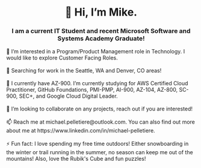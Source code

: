 <h1 align = 'center'> 👋 Hi, I’m Mike. </h1>
<h3 align = 'center' > I am a current IT Student and recent Microsoft Software and Systems Academy Graduate! </h3>
👀 I’m interested in a Program/Product Management role in Technology. I would like to explore Customer Facing Roles. <br></br>
📌 Searching for work in the Seattle, WA and Denver, CO areas! <br></br>
🌱 I currently have AZ-900. I’m currently studying for AWS Certified Cloud Practitioner, GitHub Foundations, PMI-PMP, AI-900, AZ-104, AZ-800, SC-900, SEC+, and Google Cloud Digital Leader. <br></br>
💞️ I’m looking to collaborate on any projects, reach out if you are interested! <br></br>
📫 Reach me at michael.pelletiere@outlook.com. You can also find out more about me at https://www.linkedin.com/in/michael-pelletiere. <br></br>
⚡ Fun fact: I love spending my free time outdoors! Either snowboarding in the winter or trail running in the summer, no season can keep me out of the mountains! Also, love the Rubik's Cube and fun puzzles! <br></br>

<!---
michaelpelletiere/michaelpelletiere is a ✨ special ✨ repository because its `README.md` (this file) appears on your GitHub profile.
You can click the Preview link to take a look at your changes. 
--->
